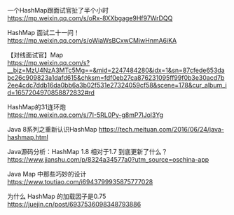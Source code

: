 一个HashMap跟面试官扯了半个小时  
https://mp.weixin.qq.com/s/oRx-8XXbgage9Hf97WrDQQ

HashMap 面试二十一问！
https://mp.weixin.qq.com/s/oWiaWsBCxwCMiwHnmA6iKA

【对线面试官】Map  
https://mp.weixin.qq.com/s?__biz=MzU4NzA3MTc5Mg==&mid=2247484280&idx=1&sn=87cfede653dabc26c909823a1dafd615&chksm=fdf0eb27ca876231095ff99f0b3e30acd7b2ee4cdc7ddb16da0bb6a3b02f531e27324059cf58&scene=178&cur_album_id=1657204970858872832#rd

HashMap的31连环炮  
https://mp.weixin.qq.com/s/7I-5RL0Py-g8mP7lJol3Yg

Java 8系列之重新认识HashMap
https://tech.meituan.com/2016/06/24/java-hashmap.html

Java源码分析：HashMap 1.8 相对于1.7 到底更新了什么？
https://www.jianshu.com/p/8324a34577a0?utm_source=oschina-app

Java Map 中那些巧妙的设计
https://www.toutiao.com/i6943799935875777028

为什么 HashMap 的加载因子是0.75
https://juejin.cn/post/6937536098348793886